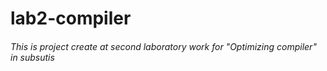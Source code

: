 # lab2-compiler
###### This is project create at second laboratory work for "Optimizing compiler" in subsutis
